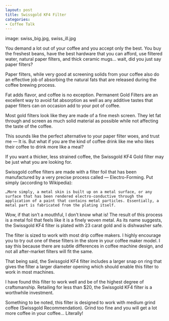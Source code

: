 ```yaml
---
layout: post
title: Swissgold KF4 Filter
categories:
- Coffee Talk
---
```

image: swiss_big.jpg, swiss_ill.jpg

You demand a lot out of your coffee and you accept only the best. You buy the freshest beans, have the best hardware that you can afford, use filtered water, natural paper filters, and thick ceramic mugs… wait, did you just say paper filters?

Paper filters, while very good at screening solids from your coffee also do an effective job of absorbing the natural fats that are released during the coffee brewing process.

Fat adds flavor, and coffee is no exception. Permanent Gold Filters are an excellent way to avoid fat absorption as well as any additive tastes that paper filters can on occasion add to your pot of coffee.

Most gold filters look like they are made of a fine mesh screen. They let fat through and screen as much solid material as possible while not affecting the taste of the coffee.

This sounds like the perfect alternative to your paper filter woes, and trust me — It is. But what if you are the kind of coffee drink like me who likes their coffee to drink more like a meal?

If you want a thicker, less strained coffee, the Swissgold KF4 Gold filter may be just what you are looking for.

Swissgold coffee filters are made with a filter foil that has been manufactured by a very precise process called — Electro-Forming. Put simply (according to Wikipedia):

    …More simply, a metal skin is built up on a metal surface, or any surface that has been rendered electro-conductive through the application of a paint that contains metal particles. Essentially, a metal part is fabricated from the plating itself.

Wow, if that isn’t a mouthful, I don’t know what is! The result of this process is a metal foil that feels like it is a finely woven metal. As its name suggests, the Swissgold KF4 filter is plated with 23 carat gold and is dishwasher safe.

The filter is sized to work with most drip coffee makers. I highly encourage you to try out one of these filters in the store in your coffee maker model. I say this because there are subtle differences in coffee machine design, and not all after-market filters will fit the same.

That being said, the Swissgold KF4 filter includes a larger snap on ring that gives the filter a larger diameter opening which should enable this filter to work in most machines.

I have found this filter to work well and be of the highest degree of craftsmanship. Retailing for less than $20, the Swissgold KF4 filter is a worthwhile investment.

Something to be noted, this filter is designed to work with medium grind coffee (Swissgold Recommendation). Grind too fine and you will get a lot more coffee in your coffee… Literally! 